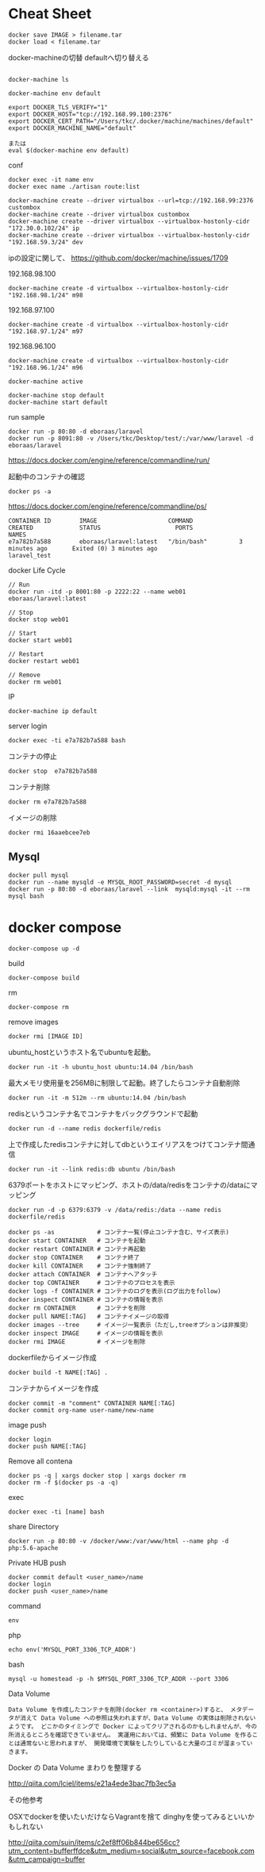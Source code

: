 
# Cheat Sheet

```
docker save IMAGE > filename.tar
docker load < filename.tar

```

docker-machineの切替 defaultへ切り替える

```

docker-machine ls

docker-machine env default

export DOCKER_TLS_VERIFY="1"
export DOCKER_HOST="tcp://192.168.99.100:2376"
export DOCKER_CERT_PATH="/Users/tkc/.docker/machine/machines/default"
export DOCKER_MACHINE_NAME="default"

または
eval $(docker-machine env default)
```

conf
```
docker exec -it name env
docker exec name ./artisan route:list
```

```
docker-machine create --driver virtualbox --url=tcp://192.168.99:2376 custombox
docker-machine create --driver virtualbox custombox
docker-machine create --driver virtualbox --virtualbox-hostonly-cidr "172.30.0.102/24" ip
docker-machine create --driver virtualbox --virtualbox-hostonly-cidr "192.168.59.3/24" dev
```

ipの設定に関して、
https://github.com/docker/machine/issues/1709

192.168.98.100
```
docker-machine create -d virtualbox --virtualbox-hostonly-cidr "192.168.98.1/24" m98
```
192.168.97.100
```
docker-machine create -d virtualbox --virtualbox-hostonly-cidr "192.168.97.1/24" m97
```
192.168.96.100
```
docker-machine create -d virtualbox --virtualbox-hostonly-cidr "192.168.96.1/24" m96
```

```
docker-machine active
```

```
docker-machine stop default
docker-machine start default
```

run sample
```
docker run -p 80:80 -d eboraas/laravel
docker run -p 8091:80 -v /Users/tkc/Desktop/test/:/var/www/laravel -d eboraas/laravel
```
https://docs.docker.com/engine/reference/commandline/run/


起動中のコンテナの確認
````
docker ps -a
````
https://docs.docker.com/engine/reference/commandline/ps/


```
CONTAINER ID        IMAGE                    COMMAND             CREATED             STATUS                     PORTS               NAMES
e7a782b7a588        eboraas/laravel:latest   "/bin/bash"         3 minutes ago       Exited (0) 3 minutes ago                       laravel_test
```

docker Life Cycle

```
// Run
docker run -itd -p 8001:80 -p 2222:22 --name web01 eboraas/laravel:latest

// Stop
docker stop web01

// Start
docker start web01

// Restart
docker restart web01

// Remove
docker rm web01

```

IP
```
docker-machine ip default
```

server login
```
docker exec -ti e7a782b7a588 bash
```

コンテナの停止
```
docker stop  e7a782b7a588
```

コンテナ削除
````
docker rm e7a782b7a588
````

イメージの削除
```
docker rmi 16aaebcee7eb
```

## Mysql
```
docker pull mysql
docker run --name mysqld -e MYSQL_ROOT_PASSWORD=secret -d mysql
docker run -p 80:80 -d eboraas/laravel --link  mysqld:mysql -it --rm mysql bash
```

# docker compose
```
docker-compose up -d
```

build
```
docker-compose build
```

rm
```
docker-compose rm
```

remove images
```
docker rmi [IMAGE ID]
```

ubuntu_hostというホスト名でubuntuを起動。
```
docker run -it -h ubuntu_host ubuntu:14.04 /bin/bash
```

最大メモリ使用量を256MBに制限して起動。終了したらコンテナ自動削除
```
docker run -it -m 512m --rm ubuntu:14.04 /bin/bash
```

redisというコンテナ名でコンテナをバックグラウンドで起動
```
docker run -d --name redis dockerfile/redis
```

上で作成したredisコンテナに対してdbというエイリアスをつけてコンテナ間通信
```
docker run -it --link redis:db ubuntu /bin/bash
```

6379ポートをホストにマッピング、ホストの/data/redisをコンテナの/dataにマッピング
```
docker run -d -p 6379:6379 -v /data/redis:/data --name redis dockerfile/redis
```

```
docker ps -as            # コンテナ一覧(停止コンテナ含む、サイズ表示)
docker start CONTAINER   # コンテナを起動
docker restart CONTAINER # コンテナ再起動
docker stop CONTAINER    # コンテナ終了
docker kill CONTAINER    # コンテナ強制終了
docker attach CONTAINER  # コンテナへアタッチ
docker top CONTAINER     # コンテナのプロセスを表示
docker logs -f CONTAINER # コンテナのログを表示(ログ出力をfollow)
docker inspect CONTAINER # コンテナの情報を表示
docker rm CONTAINER      # コンテナを削除
docker pull NAME[:TAG]   # コンテナイメージの取得
docker images --tree     # イメージ一覧表示（ただし,treeオプションは非推奨）
docker inspect IMAGE     # イメージの情報を表示
docker rmi IMAGE         # イメージを削除
```

dockerfileからイメージ作成
```
docker build -t NAME[:TAG] .
```

コンテナからイメージを作成
```
docker commit -m "comment" CONTAINER NAME[:TAG]
docker commit org-name user-name/new-name
```

image push
```
docker login
docker push NAME[:TAG]
```

Remove all contena
```
docker ps -q | xargs docker stop | xargs docker rm
docker rm -f $(docker ps -a -q)
```

exec
```
docker exec -ti [name] bash
```

share Directory
```
docker run -p 80:80 -v /docker/www:/var/www/html --name php -d php:5.6-apache
```

Private HUB push
```
docker commit default <user_name>/name
docker login
docker push <user_name>/name
```

command
```
env
```

php
```
echo env('MYSQL_PORT_3306_TCP_ADDR')
```

bash
```
mysql -u homestead -p -h $MYSQL_PORT_3306_TCP_ADDR --port 3306
```

Data Volume

``
Data Volume を作成したコンテナを削除(docker rm <container>)すると、
メタデータが消えて Data Volume への参照は失われますが、Data Volume の実体は削除されないようです。
どこかのタイミングで Docker によってクリアされるのかもしれませんが、今の所消えるところを確認できていません。
実運用においては、頻繁に Data Volume を作ることは通常ないと思われますが、
開発環境で実験をしたりしていると大量のゴミが溜まっていきます。
``

Docker の Data Volume まわりを整理する

http://qiita.com/lciel/items/e21a4ede3bac7fb3ec5a


その他参考

OSXでdockerを使いたいだけならVagrantを捨て
dinghyを使ってみるといいかもしれない

http://qiita.com/suin/items/c2ef8ff06b844be656cc?utm_content=bufferffdce&utm_medium=social&utm_source=facebook.com&utm_campaign=buffer